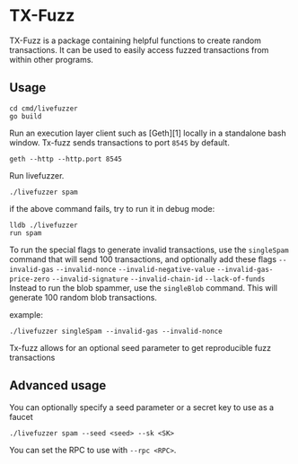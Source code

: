 # TX-Fuzz

TX-Fuzz is a package containing helpful functions to create random transactions. 
It can be used to easily access fuzzed transactions from within other programs.

## Usage

```
cd cmd/livefuzzer
go build
```

Run an execution layer client such as [Geth][1] locally in a standalone bash window.
Tx-fuzz sends transactions to port `8545` by default.

```
geth --http --http.port 8545
```

Run livefuzzer.

```
./livefuzzer spam
```
if the above command fails, try to run it in debug mode:

```
lldb ./livefuzzer
run spam
```

To run the special flags to generate invalid transactions, use the `singleSpam` command that will send 100 transactions, and optionally add these flags
`--invalid-gas`
`--invalid-nonce`
`--invalid-negative-value`
`--invalid-gas-price-zero`
`--invalid-signature`
`--invalid-chain-id`
`--lack-of-funds`
Instead to run the blob spammer, use the `singleBlob` command. This will generate 100 random blob transactions.

example:
```
./livefuzzer singleSpam --invalid-gas --invalid-nonce
```


Tx-fuzz allows for an optional seed parameter to get reproducible fuzz transactions

## Advanced usage
You can optionally specify a seed parameter or a secret key to use as a faucet

```
./livefuzzer spam --seed <seed> --sk <SK>
```

You can set the RPC to use with `--rpc <RPC>`.
